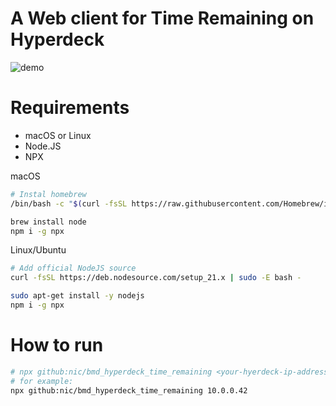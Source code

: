 # A Web client for Time Remaining on Hyperdeck

![demo](https://user-images.githubusercontent.com/66042/136679584-d0f5b3d6-8cc5-463f-9d77-50e555078684.gif)


# Requirements
- macOS or Linux
- Node.JS
- NPX

macOS
```sh
# Instal homebrew
/bin/bash -c "$(curl -fsSL https://raw.githubusercontent.com/Homebrew/install/HEAD/install.sh)"

brew install node
npm i -g npx
```

Linux/Ubuntu
```sh
# Add official NodeJS source
curl -fsSL https://deb.nodesource.com/setup_21.x | sudo -E bash -

sudo apt-get install -y nodejs
npm i -g npx
```



# How to run

```sh
# npx github:nic/bmd_hyperdeck_time_remaining <your-hyerdeck-ip-address> [<port-for-web-page>]
# for example:
npx github:nic/bmd_hyperdeck_time_remaining 10.0.0.42
```
